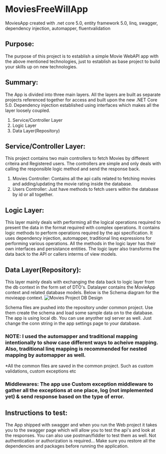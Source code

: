 # MoviesFreeWillApp
MoviesApp created with .net core 5.0, entity framework 5.0, linq, swagger, dependency injection, automapper, fluentvalidation 
## Purpose:
The purpose of this project is to establish a simple Movie WebAPI app with the above mentioned technologies, just to establish as base project to build your skills up on new technologies. 
## Summary:
The App is divided into three main layers. All the layers are built as separate projects referenced together for access and built upon the new .NET Core 5.0. Dependency injection established using interfaces which makes all the layer loosely coupled.
1. Service/Controller Layer
2. Logic Layer 
3. Data Layer(Repository)

## Service/Controller Layer:
This project contains two main controllers to fetch Movies by different criteira and Registered users. The controllers are simple and only deals with calling the responsible logic method and send the response back. 
1. Movies Controller: Contains all the api calls related to fetching movies and adding/updating the movie rating inside the database.
2. Users Controller: Just have methods to fetch users within the database by id or all together.

## Logic Layer:
This layer mainly deals with performing all the logical operations required to present the data in the format required with complex operations. It contains logic methods to perform operations required by the api specification. It uses dependency injection, automapper, traditional linq expressions for performing various operations. All the methods in the logic layer has their own interfaces and persistance entities. The logic layer also transforms the data back to the API or callers interms of view models.

## Data Layer(Repository):
This layer mainly deals with exchanging the data back to logic layer from the db context in the form set of DTO's. Datalayer contains the MovieApp context and related database models. Below is the Schema diagram for the movieapp context.
![Movies Project DB Design](https://user-images.githubusercontent.com/30355728/132069249-ddf3bb1e-9948-4e4d-ae4e-ef9165a3a6f2.png)

Schema files are pushed into the repository under common project. Use them create the schema and load some sample data on to the database. The app is using local db. You can use anyother sql server as well. Just change the conn string in the app settings page to your database.

### NOTE: I used the automapper and traditional mapping intentionally to show case different ways to acheive mapping. Also, traditional linq mapping is recommended for nested mapping by automapper as well.

*All the common files are saved in the common project. Such as custom validations, custom exceptions etc

### Middlewares: The app use Custom exception middleware to gather all the exceptions at one place, log (not implemented yet) & send response based on the type of error. 

## Instructions to test:
The App shipped with swagger and when you run the Web project it takes you to the swagger page which will allow you to test the api's and look at the responses. You can also use postman/fiddler to test them as well. Not authentication or authorization is required...
Make sure you restore all the dependencies and packages before running the application.
